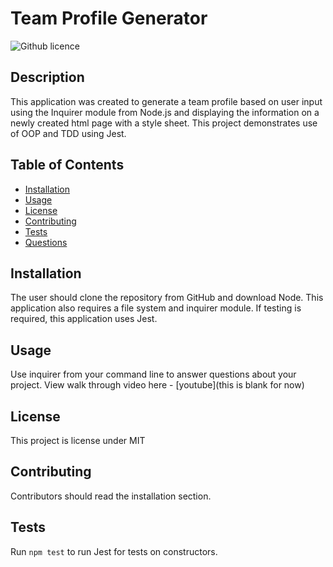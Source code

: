 # Team Profile Generator 
![Github licence](http://img.shields.io/badge/license-MIT-blue.svg)

## Description 
This application was created to generate a team profile based on user input using the Inquirer module from Node.js and displaying the information on a newly created html page with a style sheet. This project demonstrates use of OOP and TDD using Jest. 
 
## Table of Contents
* [Installation](#installation)
* [Usage](#usage)
* [License](#license)
* [Contributing](#contributing)
* [Tests](#tests)
* [Questions](#questions)

## Installation 
The user should clone the repository from GitHub and download Node. This application also requires a file system and inquirer module. If testing is required, this application uses Jest. 

## Usage 
Use inquirer from your command line to answer questions about your project.
View walk through video here - [youtube](this is blank for now)<br>

## License 
This project is license under MIT

## Contributing 
Contributors should read the installation section. 

## Tests
Run `npm test` to run Jest for tests on constructors. 
